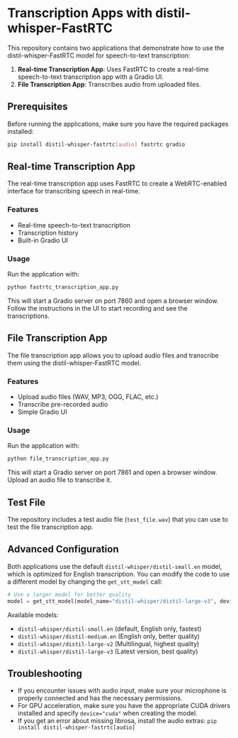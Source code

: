 # Transcription Apps with distil-whisper-FastRTC

This repository contains two applications that demonstrate how to use the distil-whisper-FastRTC model for speech-to-text transcription:

1. **Real-time Transcription App**: Uses FastRTC to create a real-time speech-to-text transcription app with a Gradio UI.
2. **File Transcription App**: Transcribes audio from uploaded files.

## Prerequisites

Before running the applications, make sure you have the required packages installed:

```bash
pip install distil-whisper-fastrtc[audio] fastrtc gradio
```

## Real-time Transcription App

The real-time transcription app uses FastRTC to create a WebRTC-enabled interface for transcribing speech in real-time.

### Features

- Real-time speech-to-text transcription
- Transcription history
- Built-in Gradio UI

### Usage

Run the application with:

```bash
python fastrtc_transcription_app.py
```

This will start a Gradio server on port 7860 and open a browser window. Follow the instructions in the UI to start recording and see the transcriptions.

## File Transcription App

The file transcription app allows you to upload audio files and transcribe them using the distil-whisper-FastRTC model.

### Features

- Upload audio files (WAV, MP3, OGG, FLAC, etc.)
- Transcribe pre-recorded audio
- Simple Gradio UI

### Usage

Run the application with:

```bash
python file_transcription_app.py
```

This will start a Gradio server on port 7861 and open a browser window. Upload an audio file to transcribe it.

## Test File

The repository includes a test audio file (`test_file.wav`) that you can use to test the file transcription app.

## Advanced Configuration

Both applications use the default `distil-whisper/distil-small.en` model, which is optimized for English transcription. You can modify the code to use a different model by changing the `get_stt_model` call:

```python
# Use a larger model for better quality
model = get_stt_model(model_name="distil-whisper/distil-large-v3", device="cuda")
```

Available models:
- `distil-whisper/distil-small.en` (default, English only, fastest)
- `distil-whisper/distil-medium.en` (English only, better quality)
- `distil-whisper/distil-large-v2` (Multilingual, highest quality)
- `distil-whisper/distil-large-v3` (Latest version, best quality)

## Troubleshooting

- If you encounter issues with audio input, make sure your microphone is properly connected and has the necessary permissions.
- For GPU acceleration, make sure you have the appropriate CUDA drivers installed and specify `device="cuda"` when creating the model.
- If you get an error about missing librosa, install the audio extras: `pip install distil-whisper-fastrtc[audio]`
